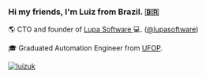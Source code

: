 ### Hi my friends, I'm Luiz from Brazil. 🇧🇷


🌎 CTO and founder of <a href='https://lupa.software'> Lupa Software </a>  💻. (<a href='https://github.com/lupasoftware'>@lupasoftware</a>)



🎓 Graduated Automation Engineer from  <a href='https://ufop.br'>UFOP</a>.

[![luizuk](https://github-readme-stats.vercel.app/api/top-langs/?username=luizuk&hide=html&layout=compact&theme=dracula&show_icons=true)](https://github.com/luizuk/)





<!--
**luizuk/luizuk** is a ✨ _special_ ✨ repository because its `README.md` (this file) appears on your GitHub profile.
📲 React Native and Node.js Engineer.


Here are some ideas to get you started:

![Luiz's GitHub stats](https://github-readme-stats.vercel.app/api?username=luizuk&show_icons=true&theme=dracula)


⚡ React Native Engineer.
⚡ UX/UI Designer.



- 🔭 I’m currently working on ...
- 🌱 I’m currently learning ...
- 👯 I’m looking to collaborate on ...
- 🤔 I’m looking for help with ...
- 💬 Ask me about ...
- 📫 How to reach me: ...
- 😄 Pronouns: ...
- ⚡ Fun fact: ...
-->
